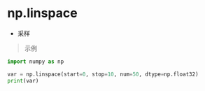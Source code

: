 &emsp;
# np.linspace
- 采样

>示例
```py
import numpy as np

var = np.linspace(start=0, stop=10, num=50, dtype=np.float32)
print(var)
```
